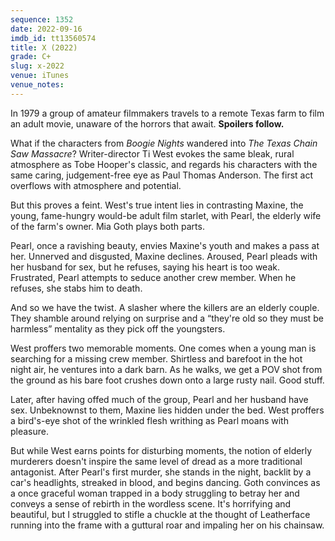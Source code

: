 ```yaml
---
sequence: 1352
date: 2022-09-16
imdb_id: tt13560574
title: X (2022)
grade: C+
slug: x-2022
venue: iTunes
venue_notes:
---
```


In 1979 a group of amateur filmmakers travels to a remote Texas farm to film an adult movie, unaware of the horrors that await. **Spoilers follow.**

<!-- end -->

What if the characters from <span data-imdb-id="tt0118749">_Boogie Nights_</span> wandered into <span data-imdb-id="tt0072271">_The Texas Chain Saw Massacre_</span>? Writer-director Ti West evokes the same bleak, rural atmosphere as Tobe Hooper's classic, and regards his characters with the same caring, judgement-free eye as Paul Thomas Anderson. The first act overflows with atmosphere and potential.

But this proves a feint. West's true intent lies in contrasting Maxine, the young, fame-hungry would-be adult film starlet, with Pearl, the elderly wife of the farm's owner. Mia Goth plays both parts.

Pearl, once a ravishing beauty, envies Maxine's youth and makes a pass at her. Unnerved and disgusted, Maxine declines. Aroused, Pearl pleads with her husband for sex, but he refuses, saying his heart is too weak. Frustrated, Pearl attempts to seduce another crew member. When he refuses, she stabs him to death.

And so we have the twist. A slasher where the killers are an elderly couple. They shamble around relying on surprise and a “they're old so they must be harmless” mentality as they pick off the youngsters.

West proffers two memorable moments. One comes when a young man is searching for a missing crew member. Shirtless and barefoot in the hot night air, he ventures into a dark barn. As he walks, we get a POV shot from the ground as his bare foot crushes down onto a large rusty nail. Good stuff.

Later, after having offed much of the group, Pearl and her husband have sex. Unbeknownst to them, Maxine lies hidden under the bed. West proffers a bird's-eye shot of the wrinkled flesh writhing as Pearl moans with pleasure.

But while West earns points for disturbing moments, the notion of elderly murderers doesn't inspire the same level of dread as a more traditional antagonist. After Pearl's first murder, she stands in the night, backlit by a car's headlights, streaked in blood, and begins dancing. Goth convinces as a once graceful woman trapped in a body struggling to betray her and conveys a sense of rebirth in the wordless scene. It's horrifying and beautiful, but I struggled to stifle a chuckle at the thought of Leatherface running into the frame with a guttural roar and impaling her on his chainsaw.
